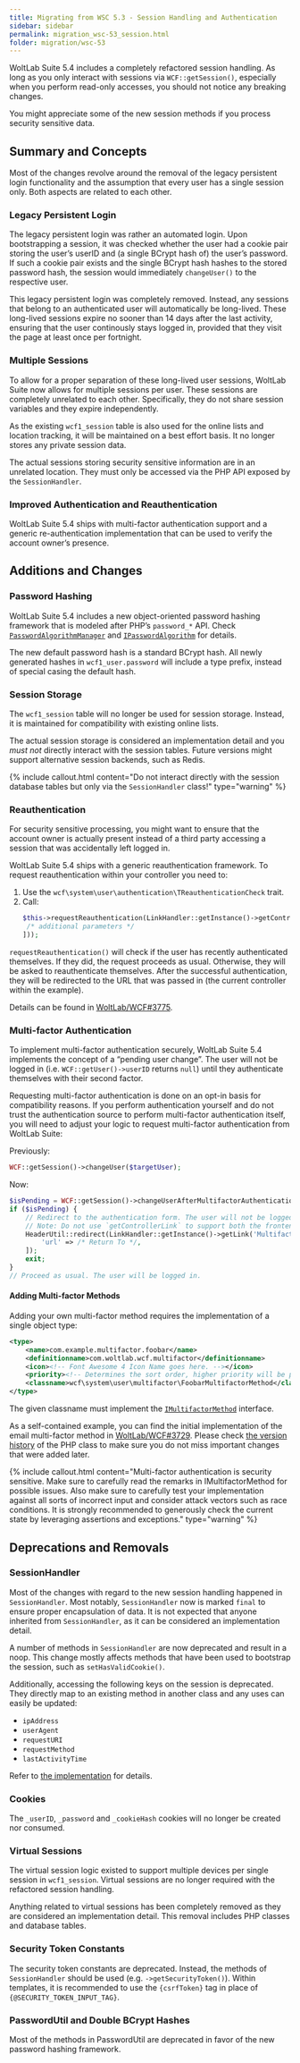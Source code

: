 ```yaml
---
title: Migrating from WSC 5.3 - Session Handling and Authentication
sidebar: sidebar
permalink: migration_wsc-53_session.html
folder: migration/wsc-53
---
```


WoltLab Suite 5.4 includes a completely refactored session handling.
As long as you only interact with sessions via `WCF::getSession()`, especially when you perform read-only accesses, you should not notice any breaking changes.

You might appreciate some of the new session methods if you process security sensitive data.

## Summary and Concepts

Most of the changes revolve around the removal of the legacy persistent login functionality and the assumption that every user has a single session only.
Both aspects are related to each other.

### Legacy Persistent Login

The legacy persistent login was rather an automated login.
Upon bootstrapping a session, it was checked whether the user had a cookie pair storing the user’s userID and (a single BCrypt hash of) the user’s password.
If such a cookie pair exists and the single BCrypt hash hashes to the stored password hash, the session would immediately `changeUser()` to the respective user.

This legacy persistent login was completely removed.
Instead, any sessions that belong to an authenticated user will automatically be long-lived.
These long-lived sessions expire no sooner than 14 days after the last activity, ensuring that the user continously stays logged in, provided that they visit the page at least once per fortnight.

### Multiple Sessions

To allow for a proper separation of these long-lived user sessions, WoltLab Suite now allows for multiple sessions per user.
These sessions are completely unrelated to each other.
Specifically, they do not share session variables and they expire independently.

As the existing `wcf1_session` table is also used for the online lists and location tracking, it will be maintained on a best effort basis.
It no longer stores any private session data.

The actual sessions storing security sensitive information are in an unrelated location.
They must only be accessed via the PHP API exposed by the `SessionHandler`.

### Improved Authentication and Reauthentication

WoltLab Suite 5.4 ships with multi-factor authentication support and a generic re-authentication implementation that can be used to verify the account owner’s presence.

## Additions and Changes

### Password Hashing

WoltLab Suite 5.4 includes a new object-oriented password hashing framework that is modeled after PHP’s `password_*` API.
Check [`PasswordAlgorithmManager`](https://github.com/WoltLab/WCF/blob/master/wcfsetup/install/files/lib/system/user/authentication/password/PasswordAlgorithmManager.class.php) and [`IPasswordAlgorithm`](https://github.com/WoltLab/WCF/blob/master/wcfsetup/install/files/lib/system/user/authentication/password/IPasswordAlgorithm.class.php) for details.

The new default password hash is a standard BCrypt hash.
All newly generated hashes in `wcf1_user.password` will include a type prefix, instead of special casing the default hash.

### Session Storage

The `wcf1_session` table will no longer be used for session storage.
Instead, it is maintained for compatibility with existing online lists.

The actual session storage is considered an implementation detail and you *must not* directly interact with the session tables.
Future versions might support alternative session backends, such as Redis.

{% include callout.html content="Do not interact directly with the session database tables but only via the `SessionHandler` class!" type="warning" %}

### Reauthentication

For security sensitive processing, you might want to ensure that the account owner is actually present instead of a third party accessing a session that was accidentally left logged in.

WoltLab Suite 5.4 ships with a generic reauthentication framework.
To request reauthentication within your controller you need to:

1. Use the `wcf\system\user\authentication\TReauthenticationCheck` trait.
2. Call:
   ```php
   $this->requestReauthentication(LinkHandler::getInstance()->getControllerLink(static::class, [
   	/* additional parameters */
   ]));
   ```

`requestReauthentication()` will check if the user has recently authenticated themselves.
If they did, the request proceeds as usual.
Otherwise, they will be asked to reauthenticate themselves.
After the successful authentication, they will be redirected to the URL that was passed in (the current controller within the example).

Details can be found in [WoltLab/WCF#3775](https://github.com/WoltLab/WCF/pull/3775).

### Multi-factor Authentication

To implement multi-factor authentication securely, WoltLab Suite 5.4 implements the concept of a “pending user change”.
The user will not be logged in (i.e. `WCF::getUser()->userID` returns `null`) until they authenticate themselves with their second factor.

Requesting multi-factor authentication is done on an opt-in basis for compatibility reasons.
If you perform authentication yourself and do not trust the authentication source to perform multi-factor authentication itself, you will need to adjust your logic to request multi-factor authentication from WoltLab Suite:

Previously:

```php
WCF::getSession()->changeUser($targetUser);
```

Now:

```php
$isPending = WCF::getSession()->changeUserAfterMultifactorAuthentication($targetUser);
if ($isPending) {
	// Redirect to the authentication form. The user will not be logged in.
	// Note: Do not use `getControllerLink` to support both the frontend as well as the ACP.
	HeaderUtil::redirect(LinkHandler::getInstance()->getLink('MultifactorAuthentication', [
		'url' => /* Return To */,
	]);
	exit;
}
// Proceed as usual. The user will be logged in.
```

#### Adding Multi-factor Methods

Adding your own multi-factor method requires the implementation of a single object type:

```xml
<type>
	<name>com.example.multifactor.foobar</name>
	<definitionname>com.woltlab.wcf.multifactor</definitionname>
	<icon><!-- Font Awesome 4 Icon Name goes here. --></icon>
	<priority><!-- Determines the sort order, higher priority will be preferred for authentication. --></priority>
	<classname>wcf\system\user\multifactor\FoobarMultifactorMethod</classname>
</type>
```

The given classname must implement the [`IMultifactorMethod`](https://github.com/WoltLab/WCF/blob/master/wcfsetup/install/files/lib/system/user/multifactor/IMultifactorMethod.class.php) interface.

As a self-contained example, you can find the initial implementation of the email multi-factor method in [WoltLab/WCF#3729](https://github.com/WoltLab/WCF/pull/3729).
Please check [the version history](https://github.com/WoltLab/WCF/commits/master/wcfsetup/install/files/lib/system/user/multifactor/EmailMultifactorMethod.class.php) of the PHP class to make sure you do not miss important changes that were added later.

{% include callout.html content="Multi-factor authentication is security sensitive.
Make sure to carefully read the remarks in IMultifactorMethod for possible issues.
Also make sure to carefully test your implementation against all sorts of incorrect input and consider attack vectors such as race conditions.
It is strongly recommended to generously check the current state by leveraging assertions and exceptions." type="warning" %}

## Deprecations and Removals

### SessionHandler

Most of the changes with regard to the new session handling happened in `SessionHandler`.
Most notably, `SessionHandler` now is marked `final` to ensure proper encapsulation of data.
It is not expected that anyone inherited from `SessionHandler`, as it can be considered an implementation detail.

A number of methods in `SessionHandler` are now deprecated and result in a noop.
This change mostly affects methods that have been used to bootstrap the session, such as `setHasValidCookie()`.

Additionally, accessing the following keys on the session is deprecated.
They directly map to an existing method in another class and any uses can easily be updated:
- `ipAddress`
- `userAgent`
- `requestURI`
- `requestMethod`
- `lastActivityTime`

Refer to [the implementation](https://github.com/WoltLab/WCF/blob/439de4963c947c3569a0c584f795245f693155b0/wcfsetup/install/files/lib/system/session/SessionHandler.class.php#L168-L178) for details.

### Cookies

The `_userID`, `_password` and `_cookieHash` cookies will no longer be created nor consumed.

### Virtual Sessions

The virtual session logic existed to support multiple devices per single session in `wcf1_session`.
Virtual sessions are no longer required with the refactored session handling.

Anything related to virtual sessions has been completely removed as they are considered an implementation detail.
This removal includes PHP classes and database tables.

### Security Token Constants

The security token constants are deprecated.
Instead, the methods of `SessionHandler` should be used (e.g. `->getSecurityToken()`).
Within templates, it is recommended to use the `{csrfToken}` tag in place of `{@SECURITY_TOKEN_INPUT_TAG}`.

### PasswordUtil and Double BCrypt Hashes

Most of the methods in PasswordUtil are deprecated in favor of the new password hashing framework.
